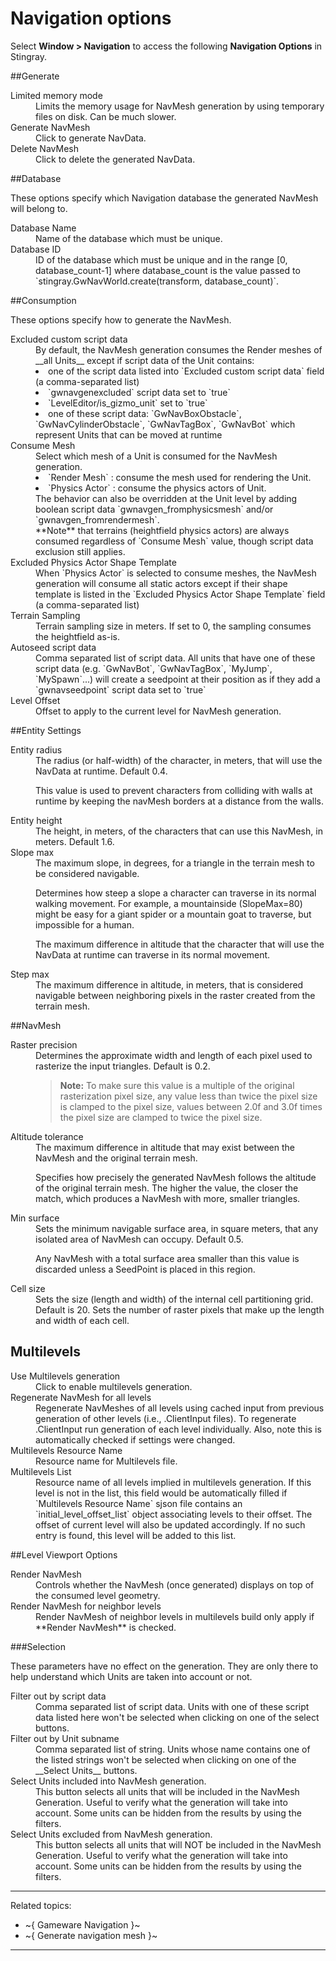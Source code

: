 # Navigation options

Select **Window > Navigation** to access the following **Navigation Options** in Stingray.

##Generate

<dl>

<dt>Limited memory mode</dt>
<dd>Limits the memory usage for NavMesh generation by using temporary files on disk. Can be much slower.</dd>

<dt>Generate NavMesh</dt>
<dd>Click to generate NavData.</dd>

<dt>Delete NavMesh</dt>
<dd>Click to delete the generated NavData.</dd>

<dl>

##Database

These options specify which Navigation database the generated NavMesh will belong to.

<dl>

<dt>Database Name</dt>
<dd>Name of the database which must be unique.</dd>

<dt>Database ID</dt>
<dd>ID of the database which must be unique and in the range [0, database_count-1] where database_count is the value passed to `stingray.GwNavWorld.create(transform, database_count)`.</dd>

</dl>

##Consumption

These options specify how to generate the NavMesh.

<dl>

<dt>Excluded custom script data</dt>
<dd>By default, the NavMesh generation consumes the Render meshes of __all Units__ except if script data of the Unit contains:
<li> one of the script data listed into `Excluded custom script data` field (a comma-separated list)</li>
<li> `gwnavgenexcluded` script data set to `true`</li>
<li> `LevelEditor/is_gizmo_unit` set to `true`</li>
<li> one of these script data: `GwNavBoxObstacle`, `GwNavCylinderObstacle`, `GwNavTagBox`, `GwNavBot` which represent Units that can be moved at runtime</li>
</dd>

<dt>Consume Mesh</dt>
<dd>Select which mesh of a Unit is consumed for the NavMesh generation.
 <li>  `Render Mesh` : consume the mesh used for rendering the Unit.</li>
 <li>  `Physics Actor` :  consume the physics actors of Unit.</li>
 The behavior can also be overridden at the Unit level by adding boolean script data `gwnavgen_fromphysicsmesh` and/or `gwnavgen_fromrendermesh`.
 <br/>**Note** that terrains (heightfield physics actors) are always consumed regardless of `Consume Mesh` value, though script data exclusion still applies.
</dd>

<dt>Excluded Physics Actor Shape Template</dt>
<dd>When `Physics Actor` is selected to consume meshes, the NavMesh generation will consume all static actors except if their shape template is listed in the `Excluded Physics Actor Shape Template` field (a comma-separated list)</dd>

<dt>Terrain Sampling</dt>
<dd>Terrain sampling size in meters. If set to 0, the sampling consumes the heightfield as-is.</dd>

<dt>Autoseed script data</dt>
<dd> Comma separated list of script data. All units that have one of these script data (e.g. `GwNavBot`, `GwNavTagBox`, `MyJump`, `MySpawn`...) will create a seedpoint at their position as if they add a `gwnavseedpoint` script data set to `true`</dd>

<dt>Level Offset</dt>
<dd>Offset to apply to the current level for NavMesh generation.</dd>

</dl>

##Entity Settings

<dl>

<dt>Entity radius</dt>

<dd>The radius (or half-width) of the character, in meters, that will use the NavData at runtime. Default 0.4.

This value is used to prevent characters from colliding with walls at runtime by keeping the navMesh borders at a distance from the walls.</dd>

<dt>Entity height</dt>

<dd>The height, in meters, of the characters that can use this NavMesh, in meters. Default 1.6.</dd>

<dt>Slope max</dt>

<dd>The maximum slope, in degrees, for a triangle in the terrain mesh to be considered navigable.

Determines how steep a slope a character can traverse in its normal walking movement. For example, a mountainside (SlopeMax=80) might be easy for a giant spider or a mountain goat to traverse, but impossible for a human.

The maximum difference in altitude that the character that will use the NavData at runtime can traverse in its normal movement.</dd>

<dt>Step max</dt>

<dd>The maximum difference in altitude, in meters, that is considered navigable between neighboring pixels in the raster created from the terrain mesh.</dd>

</dl>

##NavMesh

<dl>
<dt>Raster precision</dt>

<dd>Determines the approximate width and length of each pixel used to rasterize the input triangles. Default is 0.2.

>**Note:** To make sure this value is a multiple of the original rasterization pixel size, any value less than twice the pixel size is clamped to the pixel size, values between 2.0f and 3.0f times the pixel size are clamped to twice the pixel size.

</dd>

<dt>Altitude tolerance</dt>

<dd>The maximum difference in altitude that may exist between the NavMesh and the original terrain mesh.

Specifies how precisely the generated NavMesh follows the altitude of the original terrain mesh. The higher the value, the closer the match, which produces a NavMesh with more, smaller triangles.</dd>

<dt>Min surface</dt>

<dd>Sets the minimum navigable surface area, in square meters, that any isolated area of NavMesh can occupy. Default 0.5.

Any NavMesh with a total surface area smaller than this value is discarded unless a SeedPoint is placed in this region.</dd>

<dt>Cell size</dt>

<dd>Sets the size (length and width) of the internal cell partitioning grid. Default is 20.
Sets the number of raster pixels that make up the length and width of each cell.</dd>

</dl>

## Multilevels

<dl>

<dt>Use Multilevels generation</dt>
<dd> Click to enable multilevels generation.</dd>

<dt>Regenerate NavMesh for all levels</dt>
<dd>Regenerate NavMeshes of all levels using cached input from previous generation of other levels (i.e., .ClientInput files). To regenerate .ClientInput run generation of each level individually. Also, note this is automatically checked if settings were changed.</dd>

<dt>Multilevels Resource Name</dt>
<dd>Resource name for Multilevels file.</dd>

<dt>Multilevels List</dt>
<dd>Resource name of all levels implied in multilevels generation. If this level is not in the list, this field would be automatically filled if `Multilevels Resource Name` sjson file contains an `initial_level_offset_list` object associating levels to their offset. The offset of current level will also be updated accordingly. If no such entry is found, this level will be added to this list.</dd>

</dl>

##Level Viewport Options

<dl>

<dt>Render NavMesh</dt>
<dd>Controls whether the NavMesh (once generated) displays on top of the consumed level geometry.</dd>

<dt>Render NavMesh for neighbor levels</dt>
<dd>Render NavMesh of neighbor levels in multilevels build only apply if **Render NavMesh** is checked.</dd>

</dl>

###Selection

These parameters have no effect on the generation. They are only there to help understand which Units are taken into account or not.

<dl>

<dt>Filter out by script data</dt>

<dd>Comma separated list of script data. Units with one of these script data listed here won't be selected when clicking on one of the select buttons.</dd>

<dt>Filter out by Unit subname</dt>

<dd>Comma separated list of string. Units whose name contains one of the listed strings won't be selected when clicking on one of the __Select Units__ buttons.</dd>

<dt>Select Units included into NavMesh generation.</dt>

<dd>This button selects all units that will be included in the NavMesh Generation. Useful to verify what the generation will take into account. Some units can be hidden from the results by using the filters.</dd>

<dt>Select Units excluded from NavMesh generation.</dt>

<dd>This button selects all units that will NOT be included in the NavMesh Generation. Useful to verify what the generation will take into account. Some units can be hidden from the results by using the filters.</dd>

<dl>

---
Related topics:
-	~{ Gameware Navigation }~
-	~{ Generate navigation mesh }~
---
